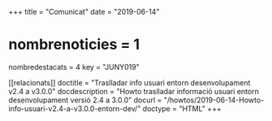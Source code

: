 +++
title           = "Comunicat"
date	 	  	    = "2019-06-14"
# nombrenoticies  = 1
nombredestacats = 4
key 		  	    = "JUNY019"

[[relacionats]]
doctitle          = "Traslladar info usuari entorn desenvolupament v2.4 a v3.0.0"
docdescription    = "Howto traslladar informació usuari entorn desenvolupament versió 2.4 a 3.0.0"
docurl            = "/howtos/2019-06-14-Howto-info-usuari-v2.4-a-v3.0.0-entorn-dev/"
doctype           = "HTML"
+++
